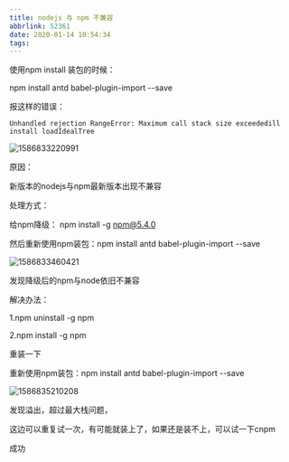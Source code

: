 ```yaml
---
title: nodejs 与 npm 不兼容
abbrlink: 52361
date: 2020-01-14 10:54:34
tags:
---
```










使用npm install 装包的时候：

npm install antd babel-plugin-import --save

报这样的错误：

`Unhandled rejection RangeError: Maximum call stack size exceededill install loadIdealTree` 



<!--more-->

![1586833220991](/nodejs与npm不兼容/1.png)





原因：

新版本的nodejs与npm最新版本出现不兼容



处理方式：

给npm降级： npm install -g npm@5.4.0 

然后重新使用npm装包：npm install antd babel-plugin-import --save

![1586833460421](/nodejs与npm不兼容/2.png)

发现降级后的npm与node依旧不兼容

解决办法：

1.npm uninstall -g npm

2.npm install -g npm

重装一下

重新使用npm装包：npm install antd babel-plugin-import --save

![1586835210208](/nodejs与npm不兼容/3.png)

发现溢出，超过最大栈问题，

这边可以重复试一次，有可能就装上了，如果还是装不上，可以试一下cnpm

成功